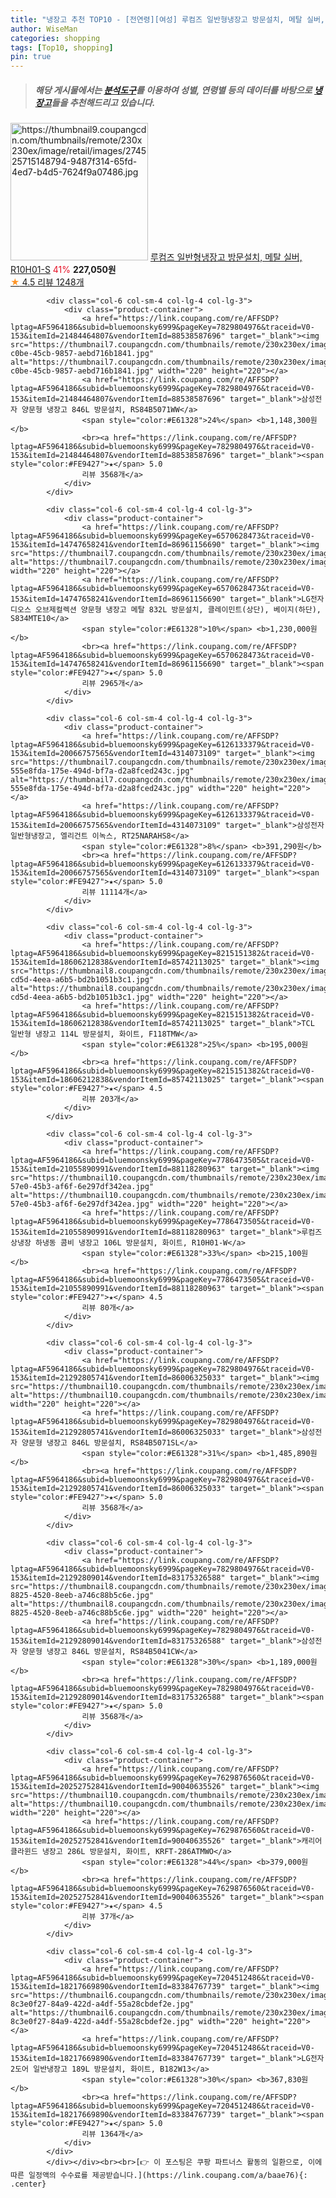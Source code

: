 ```yaml
---
title: "냉장고 추천 TOP10 - [전연령][여성] 루컴즈 일반형냉장고 방문설치, 메탈 실버, R10H01-S"
author: WiseMan
categories: shopping
tags: [Top10, shopping]
pin: true
---
```


> ##### 해당 게시물에서는 [**분석도구**](https://itemscout.io/)를 이용하여 **성별**, **연령별** 등의 데이터를 바탕으로 [**냉장고**](https://link.coupang.com/a/baae76)들을 추천해드리고 있습니다.
<div class="container"><div class="row">
            <div class="col-6 col-sm-4 col-lg-4 col-lg-3">
                <div class="product-container">
                    <a href="https://link.coupang.com/re/AFFSDP?lptag=AF5964186&subid=bluemoonsky6999&pageKey=5525816839&traceid=V0-153&itemId=8656567811&vendorItemId=75943756593" target="_blank"><img src="https://thumbnail9.coupangcdn.com/thumbnails/remote/230x230ex/image/retail/images/274525715148794-9487f314-65fd-4ed7-b4d5-7624f9a07486.jpg" alt="https://thumbnail9.coupangcdn.com/thumbnails/remote/230x230ex/image/retail/images/274525715148794-9487f314-65fd-4ed7-b4d5-7624f9a07486.jpg" width="220" height="220"></a>
                    <a href="https://link.coupang.com/re/AFFSDP?lptag=AF5964186&subid=bluemoonsky6999&pageKey=5525816839&traceid=V0-153&itemId=8656567811&vendorItemId=75943756593" target="_blank">루컴즈 일반형냉장고 방문설치, 메탈 실버, R10H01-S</a>
                    <span style="color:#E61328">41%</span> <b>227,050원</b>
                    <br><a href="https://link.coupang.com/re/AFFSDP?lptag=AF5964186&subid=bluemoonsky6999&pageKey=5525816839&traceid=V0-153&itemId=8656567811&vendorItemId=75943756593" target="_blank"><span style="color:#FE9427">★</span> 4.5
                    리뷰 1248개</a>
                </div>
            </div>
            
            <div class="col-6 col-sm-4 col-lg-4 col-lg-3">
                <div class="product-container">
                    <a href="https://link.coupang.com/re/AFFSDP?lptag=AF5964186&subid=bluemoonsky6999&pageKey=7829804976&traceid=V0-153&itemId=21484464807&vendorItemId=88538587696" target="_blank"><img src="https://thumbnail7.coupangcdn.com/thumbnails/remote/230x230ex/image/retail/images/2024/01/31/11/8/21a4c4e6-c0be-45cb-9857-aebd716b1841.jpg" alt="https://thumbnail7.coupangcdn.com/thumbnails/remote/230x230ex/image/retail/images/2024/01/31/11/8/21a4c4e6-c0be-45cb-9857-aebd716b1841.jpg" width="220" height="220"></a>
                    <a href="https://link.coupang.com/re/AFFSDP?lptag=AF5964186&subid=bluemoonsky6999&pageKey=7829804976&traceid=V0-153&itemId=21484464807&vendorItemId=88538587696" target="_blank">삼성전자 양문형 냉장고 846L 방문설치, RS84B5071WW</a>
                    <span style="color:#E61328">24%</span> <b>1,148,300원</b>
                    <br><a href="https://link.coupang.com/re/AFFSDP?lptag=AF5964186&subid=bluemoonsky6999&pageKey=7829804976&traceid=V0-153&itemId=21484464807&vendorItemId=88538587696" target="_blank"><span style="color:#FE9427">★</span> 5.0
                    리뷰 3568개</a>
                </div>
            </div>
            
            <div class="col-6 col-sm-4 col-lg-4 col-lg-3">
                <div class="product-container">
                    <a href="https://link.coupang.com/re/AFFSDP?lptag=AF5964186&subid=bluemoonsky6999&pageKey=6570628473&traceid=V0-153&itemId=14747658241&vendorItemId=86961156690" target="_blank"><img src="https://thumbnail7.coupangcdn.com/thumbnails/remote/230x230ex/image/vendor_inventory/b60f/726076845cab331791ad2d3b13ac7e4969193967efe86c635b6f140246c3.jpg" alt="https://thumbnail7.coupangcdn.com/thumbnails/remote/230x230ex/image/vendor_inventory/b60f/726076845cab331791ad2d3b13ac7e4969193967efe86c635b6f140246c3.jpg" width="220" height="220"></a>
                    <a href="https://link.coupang.com/re/AFFSDP?lptag=AF5964186&subid=bluemoonsky6999&pageKey=6570628473&traceid=V0-153&itemId=14747658241&vendorItemId=86961156690" target="_blank">LG전자 디오스 오브제컬렉션 양문형 냉장고 메탈 832L 방문설치, 클레이민트(상단), 베이지(하단), S834MTE10</a>
                    <span style="color:#E61328">10%</span> <b>1,230,000원</b>
                    <br><a href="https://link.coupang.com/re/AFFSDP?lptag=AF5964186&subid=bluemoonsky6999&pageKey=6570628473&traceid=V0-153&itemId=14747658241&vendorItemId=86961156690" target="_blank"><span style="color:#FE9427">★</span> 5.0
                    리뷰 2965개</a>
                </div>
            </div>
            
            <div class="col-6 col-sm-4 col-lg-4 col-lg-3">
                <div class="product-container">
                    <a href="https://link.coupang.com/re/AFFSDP?lptag=AF5964186&subid=bluemoonsky6999&pageKey=6126133379&traceid=V0-153&itemId=20066757565&vendorItemId=4314073109" target="_blank"><img src="https://thumbnail7.coupangcdn.com/thumbnails/remote/230x230ex/image/retail/images/2977146600423342-555e8fda-175e-494d-bf7a-d2a8fced243c.jpg" alt="https://thumbnail7.coupangcdn.com/thumbnails/remote/230x230ex/image/retail/images/2977146600423342-555e8fda-175e-494d-bf7a-d2a8fced243c.jpg" width="220" height="220"></a>
                    <a href="https://link.coupang.com/re/AFFSDP?lptag=AF5964186&subid=bluemoonsky6999&pageKey=6126133379&traceid=V0-153&itemId=20066757565&vendorItemId=4314073109" target="_blank">삼성전자 일반형냉장고, 엘리건트 이녹스, RT25NARAHS8</a>
                    <span style="color:#E61328">8%</span> <b>391,290원</b>
                    <br><a href="https://link.coupang.com/re/AFFSDP?lptag=AF5964186&subid=bluemoonsky6999&pageKey=6126133379&traceid=V0-153&itemId=20066757565&vendorItemId=4314073109" target="_blank"><span style="color:#FE9427">★</span> 5.0
                    리뷰 11114개</a>
                </div>
            </div>
            
            <div class="col-6 col-sm-4 col-lg-4 col-lg-3">
                <div class="product-container">
                    <a href="https://link.coupang.com/re/AFFSDP?lptag=AF5964186&subid=bluemoonsky6999&pageKey=8215151382&traceid=V0-153&itemId=18606212838&vendorItemId=85742113025" target="_blank"><img src="https://thumbnail8.coupangcdn.com/thumbnails/remote/230x230ex/image/retail/images/2023/04/21/16/9/7d006cd1-cd5d-4eea-a6b5-bd2b1051b3c1.jpg" alt="https://thumbnail8.coupangcdn.com/thumbnails/remote/230x230ex/image/retail/images/2023/04/21/16/9/7d006cd1-cd5d-4eea-a6b5-bd2b1051b3c1.jpg" width="220" height="220"></a>
                    <a href="https://link.coupang.com/re/AFFSDP?lptag=AF5964186&subid=bluemoonsky6999&pageKey=8215151382&traceid=V0-153&itemId=18606212838&vendorItemId=85742113025" target="_blank">TCL 일반형 냉장고 114L 방문설치, 화이트, F118TMW</a>
                    <span style="color:#E61328">25%</span> <b>195,000원</b>
                    <br><a href="https://link.coupang.com/re/AFFSDP?lptag=AF5964186&subid=bluemoonsky6999&pageKey=8215151382&traceid=V0-153&itemId=18606212838&vendorItemId=85742113025" target="_blank"><span style="color:#FE9427">★</span> 4.5
                    리뷰 203개</a>
                </div>
            </div>
            
            <div class="col-6 col-sm-4 col-lg-4 col-lg-3">
                <div class="product-container">
                    <a href="https://link.coupang.com/re/AFFSDP?lptag=AF5964186&subid=bluemoonsky6999&pageKey=7786473505&traceid=V0-153&itemId=21055890991&vendorItemId=88118280963" target="_blank"><img src="https://thumbnail10.coupangcdn.com/thumbnails/remote/230x230ex/image/retail/images/2023/12/19/18/9/1b8d862b-57e0-45b3-af6f-6e297df342ea.jpg" alt="https://thumbnail10.coupangcdn.com/thumbnails/remote/230x230ex/image/retail/images/2023/12/19/18/9/1b8d862b-57e0-45b3-af6f-6e297df342ea.jpg" width="220" height="220"></a>
                    <a href="https://link.coupang.com/re/AFFSDP?lptag=AF5964186&subid=bluemoonsky6999&pageKey=7786473505&traceid=V0-153&itemId=21055890991&vendorItemId=88118280963" target="_blank">루컴즈 상냉장 하냉동 콤비 냉장고 106L 방문설치, 화이트, R10H01-W</a>
                    <span style="color:#E61328">33%</span> <b>215,100원</b>
                    <br><a href="https://link.coupang.com/re/AFFSDP?lptag=AF5964186&subid=bluemoonsky6999&pageKey=7786473505&traceid=V0-153&itemId=21055890991&vendorItemId=88118280963" target="_blank"><span style="color:#FE9427">★</span> 4.5
                    리뷰 80개</a>
                </div>
            </div>
            
            <div class="col-6 col-sm-4 col-lg-4 col-lg-3">
                <div class="product-container">
                    <a href="https://link.coupang.com/re/AFFSDP?lptag=AF5964186&subid=bluemoonsky6999&pageKey=7829804976&traceid=V0-153&itemId=21292805741&vendorItemId=86006325033" target="_blank"><img src="https://thumbnail10.coupangcdn.com/thumbnails/remote/230x230ex/image/vendor_inventory/2ddc/5f4258744bc59217ad70724f0337ebbec26817c7191bf8096d76b7ced1cd.jpg" alt="https://thumbnail10.coupangcdn.com/thumbnails/remote/230x230ex/image/vendor_inventory/2ddc/5f4258744bc59217ad70724f0337ebbec26817c7191bf8096d76b7ced1cd.jpg" width="220" height="220"></a>
                    <a href="https://link.coupang.com/re/AFFSDP?lptag=AF5964186&subid=bluemoonsky6999&pageKey=7829804976&traceid=V0-153&itemId=21292805741&vendorItemId=86006325033" target="_blank">삼성전자 양문형 냉장고 846L 방문설치, RS84B5071SL</a>
                    <span style="color:#E61328">31%</span> <b>1,485,890원</b>
                    <br><a href="https://link.coupang.com/re/AFFSDP?lptag=AF5964186&subid=bluemoonsky6999&pageKey=7829804976&traceid=V0-153&itemId=21292805741&vendorItemId=86006325033" target="_blank"><span style="color:#FE9427">★</span> 5.0
                    리뷰 3568개</a>
                </div>
            </div>
            
            <div class="col-6 col-sm-4 col-lg-4 col-lg-3">
                <div class="product-container">
                    <a href="https://link.coupang.com/re/AFFSDP?lptag=AF5964186&subid=bluemoonsky6999&pageKey=7829804976&traceid=V0-153&itemId=21292809014&vendorItemId=83175326588" target="_blank"><img src="https://thumbnail8.coupangcdn.com/thumbnails/remote/230x230ex/image/retail/images/2022/09/19/16/9/8633cbca-8825-4520-8eeb-a746c88b5c6e.jpg" alt="https://thumbnail8.coupangcdn.com/thumbnails/remote/230x230ex/image/retail/images/2022/09/19/16/9/8633cbca-8825-4520-8eeb-a746c88b5c6e.jpg" width="220" height="220"></a>
                    <a href="https://link.coupang.com/re/AFFSDP?lptag=AF5964186&subid=bluemoonsky6999&pageKey=7829804976&traceid=V0-153&itemId=21292809014&vendorItemId=83175326588" target="_blank">삼성전자 양문형 냉장고 846L 방문설치, RS84B5041CW</a>
                    <span style="color:#E61328">30%</span> <b>1,189,000원</b>
                    <br><a href="https://link.coupang.com/re/AFFSDP?lptag=AF5964186&subid=bluemoonsky6999&pageKey=7829804976&traceid=V0-153&itemId=21292809014&vendorItemId=83175326588" target="_blank"><span style="color:#FE9427">★</span> 5.0
                    리뷰 3568개</a>
                </div>
            </div>
            
            <div class="col-6 col-sm-4 col-lg-4 col-lg-3">
                <div class="product-container">
                    <a href="https://link.coupang.com/re/AFFSDP?lptag=AF5964186&subid=bluemoonsky6999&pageKey=7629876560&traceid=V0-153&itemId=20252752841&vendorItemId=90040635526" target="_blank"><img src="https://thumbnail10.coupangcdn.com/thumbnails/remote/230x230ex/image/vendor_inventory/43e5/21286e063eccf070614e5abc8a0055345ff77c6100b54d4b0bfc20196c5e.jpg" alt="https://thumbnail10.coupangcdn.com/thumbnails/remote/230x230ex/image/vendor_inventory/43e5/21286e063eccf070614e5abc8a0055345ff77c6100b54d4b0bfc20196c5e.jpg" width="220" height="220"></a>
                    <a href="https://link.coupang.com/re/AFFSDP?lptag=AF5964186&subid=bluemoonsky6999&pageKey=7629876560&traceid=V0-153&itemId=20252752841&vendorItemId=90040635526" target="_blank">캐리어 클라윈드 냉장고 286L 방문설치, 화이트, KRFT-286ATMWO</a>
                    <span style="color:#E61328">44%</span> <b>379,000원</b>
                    <br><a href="https://link.coupang.com/re/AFFSDP?lptag=AF5964186&subid=bluemoonsky6999&pageKey=7629876560&traceid=V0-153&itemId=20252752841&vendorItemId=90040635526" target="_blank"><span style="color:#FE9427">★</span> 4.5
                    리뷰 37개</a>
                </div>
            </div>
            
            <div class="col-6 col-sm-4 col-lg-4 col-lg-3">
                <div class="product-container">
                    <a href="https://link.coupang.com/re/AFFSDP?lptag=AF5964186&subid=bluemoonsky6999&pageKey=7204512486&traceid=V0-153&itemId=18217669890&vendorItemId=83384767739" target="_blank"><img src="https://thumbnail6.coupangcdn.com/thumbnails/remote/230x230ex/image/retail/images/548986755915617-8c3e0f27-84a9-422d-a4df-55a28cbdef2e.jpg" alt="https://thumbnail6.coupangcdn.com/thumbnails/remote/230x230ex/image/retail/images/548986755915617-8c3e0f27-84a9-422d-a4df-55a28cbdef2e.jpg" width="220" height="220"></a>
                    <a href="https://link.coupang.com/re/AFFSDP?lptag=AF5964186&subid=bluemoonsky6999&pageKey=7204512486&traceid=V0-153&itemId=18217669890&vendorItemId=83384767739" target="_blank">LG전자 2도어 일반냉장고 189L 방문설치, 화이트, B182W13</a>
                    <span style="color:#E61328">30%</span> <b>367,830원</b>
                    <br><a href="https://link.coupang.com/re/AFFSDP?lptag=AF5964186&subid=bluemoonsky6999&pageKey=7204512486&traceid=V0-153&itemId=18217669890&vendorItemId=83384767739" target="_blank"><span style="color:#FE9427">★</span> 5.0
                    리뷰 1364개</a>
                </div>
            </div>
            </div></div><br><br>[👉 이 포스팅은 쿠팡 파트너스 활동의 일환으로, 이에 따른 일정액의 수수료를 제공받습니다.](https://link.coupang.com/a/baae76){: .center}
